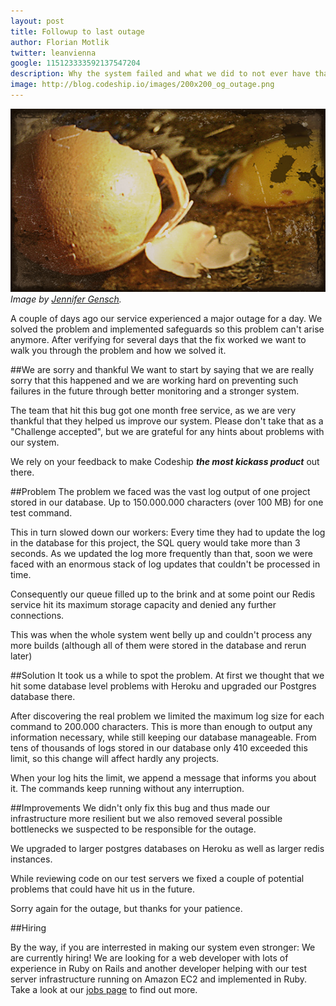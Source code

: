 ```yaml
---
layout: post
title: Followup to last outage
author: Florian Motlik
twitter: leanvienna
google: 115123333592137547204
description: Why the system failed and what we did to not ever have that happen again
image: http://blog.codeship.io/images/200x200_og_outage.png
---
```


![Broken Eggs](/images/outage/egg.png)
*Image by [Jennifer Gensch](http://www.flickr.com/people/therapycatguardian/).*

A couple of days ago our service experienced a major outage for a day. We solved the
problem and implemented safeguards so this problem can't arise anymore.
After verifying for several days that the fix worked we want to walk you through
the problem and how we solved it.

##We are sorry and thankful
We want to start by saying that we are really sorry that this happened and we
are working hard on preventing such failures in the future through
better monitoring and a stronger system.

The team that hit this bug got one month free service, as
we are very thankful that they helped us improve our system. Please
don't take that as a "Challenge accepted", but we are
grateful for any hints about problems with our system.

We rely on your feedback to make Codeship ***the most kickass product*** out there.

##Problem
The problem we faced was the vast
log output of one project stored in our database. Up to
150.000.000 characters (over 100 MB) for one test command.

This in turn slowed down our workers: Every time they had to update the log in the database
for this project, the SQL query would take more than 3 seconds.
As we updated the log more frequently than that, soon we were faced
with an enormous stack of log updates that couldn't be processed in time.

Consequently our queue filled up to the brink and at some point our Redis service hit
its maximum storage capacity and denied any further connections.

This was when the whole system went belly up and couldn't process any more builds
(although all of them were stored in the database and rerun later)

##Solution
It took us a while to spot the problem. At
first we thought that we hit some database level problems with Heroku and
upgraded our Postgres database there.

After discovering the real problem we limited the maximum log size for each command
to 200.000 characters. This is more
than enough to output any information necessary, while still keeping our
database manageable. From tens of thousands of logs stored in our database
only 410 exceeded this limit, so this change will affect hardly any projects.

When your log hits the limit, we append a message that
informs you about it. The commands keep running without any interruption.

##Improvements
We didn't only fix this bug and thus made our infrastructure more
resilient but we also removed several possible
bottlenecks we suspected to be responsible for the outage.

We upgraded to larger postgres databases on Heroku as well as
larger redis instances.

While reviewing code on our test servers we fixed a couple of potential problems
that could have hit us in the future.

Sorry again for the outage, but thanks for your patience.

##Hiring

By the way, if you are interrested in making our system even stronger: We
are currently hiring! We are looking for a web developer with lots of
experience in Ruby on Rails and another developer helping with our test server
infrastructure running on Amazon EC2 and implemented in Ruby. Take a look at our [jobs
page](https://www.codeship.io/jobs) to find out more.

